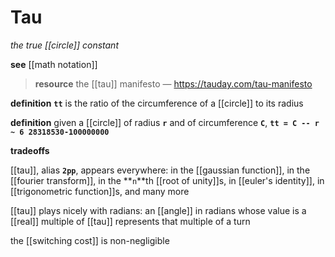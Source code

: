 # Tau

_the true [[circle]] constant_

**see** [[math notation]]

> **resource** the [[tau]] manifesto &mdash; <https://tauday.com/tau-manifesto>

**definition** **`tt`** is the ratio of the circumference of a [[circle]] to its radius

**definition** given a [[circle]] of radius **`r`** and of circumference **`C`**, **`tt = C -- r ~ 6 28318530-100000000`**

**tradeoffs**

[[tau]], alias **`2pp`**, appears everywhere: in the [[gaussian function]], in the [[fourier transform]], in the **`n`**th [[root of unity]]s, in [[euler's identity]], in [[trigonometric function]]s, and many more

[[tau]] plays nicely with radians: an [[angle]] in radians whose value is a [[real]] multiple of [[tau]] represents that multiple of a turn

the [[switching cost]] is non-negligible
